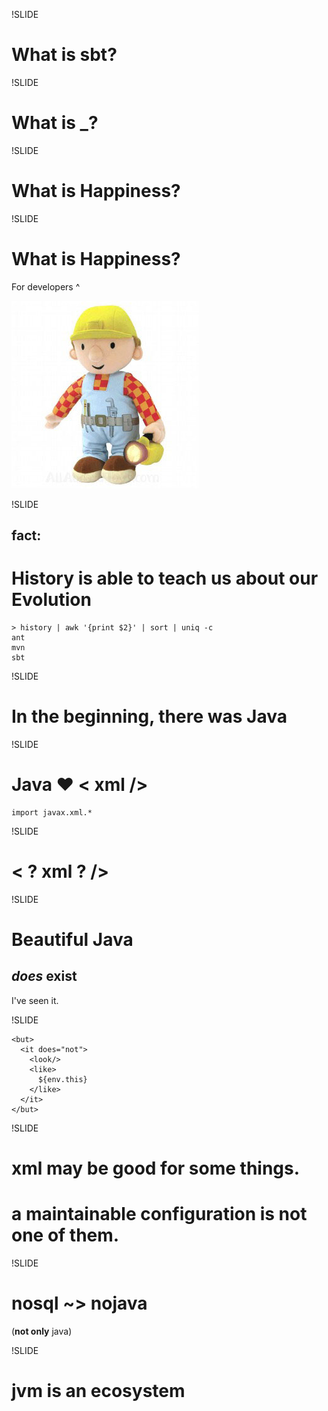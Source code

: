 !SLIDE

# What is **sbt**?

!SLIDE

# What is **_**?

!SLIDE

# What is **Happiness**?

!SLIDE

# What is **Happiness**?
For developers ^

![bob](happiness/bob.jpg)

!SLIDE

## fact:
# History is able to teach us about our **Evolution**

    > history | awk '{print $2}' | sort | uniq -c
    ant
    mvn
    sbt


!SLIDE

# In the beginning, there was **Java**

!SLIDE

# Java **&hearts;** < xml />

    import javax.xml.*

!SLIDE

# < ? xml ? />

!SLIDE

# Beautiful Java
##  _does_ exist

I've seen it.

!SLIDE

    <but>
      <it does="not">
        <look/>
        <like>
          ${env.this}
        </like>
      </it>
    </but>

!SLIDE

# **xml** may be good for some things.
# a maintainable **configuration** is **not** one of them.

!SLIDE

# nosql ~> no**java**

(**not only** java)

!SLIDE

# jvm is an **ecosystem**
